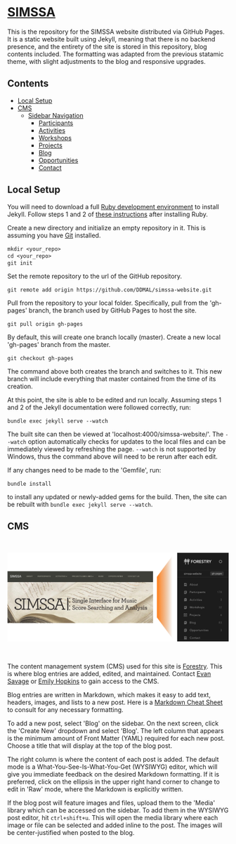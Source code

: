 # [SIMSSA](https://ddmal.github.io/simssa-website/)

This is the repository for the SIMSSA website distributed via GitHub Pages. It is a static website built using Jekyll, meaning that there is no backend presence, and the entirety of the site is stored in this repository, blog contents included. The formatting was adapted from the previous statamic theme, with slight adjustments to the blog and responsive upgrades.


## Contents

- [Local Setup](#setup)
- [CMS](#cms)
  - [Sidebar Navigation](#sidebar)
    - [Participants](#participants)
    - [Activities](#activities)
    - [Workshops](#workshops)
    - [Projects](#projects)
    - [Blog](#blog)
    - [Opportunities](#opportunities)
    - [Contact](#contact)

## Local Setup

You will need to download a full [Ruby development environment](https://jekyllrb.com/docs/installation/) to install Jekyll. Follow steps 1 and 2 of [these instructions](https://jekyllrb.com/docs/) after installing Ruby. 

Create a new directory and initialize an empty repository in it. This is assuming you have [Git](https://www.atlassian.com/git/tutorials/install-git) installed. 

```
mkdir <your_repo>
cd <your_repo>
git init
```

Set the remote repository to the url of the GitHub repository.

```
git remote add origin https://github.com/DDMAL/simssa-website.git
```

Pull from the repository to your local folder. Specifically, pull from the 'gh-pages' branch, the branch used by GitHub Pages to host the site. 

```
git pull origin gh-pages
```

By default, this will create one branch locally (master). Create a new local 'gh-pages' branch from the master.

```
git checkout gh-pages
```

The command above both creates the branch and switches to it. This new branch will include everything that master contained from the time of its creation. 

At this point, the site is able to be edited and run locally. Assuming steps 1 and 2 of the Jekyll documentation were followed correctly, run:

```
bundle exec jekyll serve --watch
```

The built site can then be viewed at 'localhost:4000/simssa-website/'. The `--watch` option automatically checks for updates to the local files and can be immediately viewed by refreshing the page. `--watch` is not supported by Windows, thus the command above will need to be rerun after each edit. 

If any changes need to be made to the 'Gemfile', run: 

```
bundle install
```

to install any updated or newly-added gems for the build. Then, the site can be rebuilt with `bundle exec jekyll serve --watch`. 

## CMS

<br> 

![](readme_img/SIMSSA-to-Forestry.png)

<br>  

The content management system (CMS) used for this site is [Forestry](https://forestry.io/). This is where blog entries are added, edited, and maintained. Contact [Evan Savage](mailto:evan.savage@mail.mcgill.ca) or [Emily Hopkins](mailto:emily.hopkins@mcgill.ca) to gain access to the CMS.

Blog entries are written in Markdown, which makes it easy to add text, headers, images, and lists to a new post. Here is a [Markdown Cheat Sheet](https://github.com/adam-p/markdown-here/wiki/Markdown-Cheatsheet) to consult for any necessary formatting.  

To add a new post, select 'Blog' on the sidebar. On the next screen, click the 'Create New' dropdown and select 'Blog'. The left column that appears is the minimum amount of Front Matter (YAML) required for each new post. Choose a title that will display at the top of the blog post. 

The right column is where the content of each post is added. The default mode is a What-You-See-Is-What-You-Get (WYSIWYG) 
editor, which will give you immediate feedback on the desired Markdown formatting. If it is preferred, click on the ellipsis in the upper right hand corner to change to edit in 'Raw' mode, where the Markdown is explicitly written. 

If the blog post will feature images and files, upload them to the 'Media' library which can be accessed on the sidebar. To add them in the WYSIWYG post editor, hit `ctrl+shift+u`. This will open the media library where each image or file can be selected and added inline to the post. The images will be center-justified when posted to the blog. 
